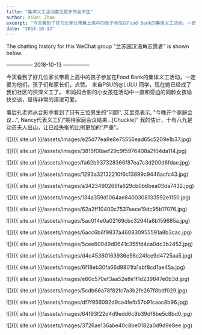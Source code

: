 ```yaml
---
title: "集体义工活动喜见更多的高中生"
author: XiBei Zhao
excerpt: "今天看到了好几位家长带着上高中的孩子参加在Food Bank的集体义工活动，一定要为他们，孩子们和家长们，点赞。 来自PSU的@LULU 同学，现在她已经成了我们社区的资深义工了。 和妈妈合影的小女孩在活动中一直和旁边的同龄女孩愉快交谈，显得非常的活泼可爱。"
date: "2018-10-13"
---
```


The chatting history for this WeChat group "兰苏园汉语角志愿者" is shown below.

—————  2018-10-13  —————

今天看到了好几位家长带着上高中的孩子参加在Food Bank的集体义工活动，一定要为他们，孩子们和家长们，点赞。 来自PSU的@LULU 同学，现在她已经成了我们社区的资深义工了。 和妈妈合影的小女孩在活动中一直和旁边的同龄女孩愉快交谈，显得非常的活泼可爱。

事后孔老师从合影中看到了只有三位男生的“问题”, 艾里克表示, "今晚开个家庭会议...", Nancy代表义工们“期待家庭会议结果...[Chuckle]” 我的估计，十有八九是动员夫人出山，让已经失衡的比例更加的“严重”。

![]({{ site.url }}/assets/images/e25d77ea9e8e75556ead65c5209e1b37.jpg)

![]({{ site.url }}/assets/images/3815f08aef29c9f5976408a2f04da114.jpg)

![]({{ site.url }}/assets/images/fa62b937328366f87ea7c3d200d6fdae.jpg)

![]({{ site.url }}/assets/images/1293a32132210f6c13899c9446acfc43.jpg)

![]({{ site.url }}/assets/images/a3423490269fa629cb0b6bea03da7432.jpg)

![]({{ site.url }}/assets/images/134a359d1064ae8400308133592e1150.jpg)

![]({{ site.url }}/assets/images/62a2ff10400c7537eece19dc95b17076.jpg)

![]({{ site.url }}/assets/images/5ac014e0a02169cbc3294fa6b159685a.jpg)

![]({{ site.url }}/assets/images/6acc6b6f9837a460830955591a8b3cac.jpg)

![]({{ site.url }}/assets/images/5cee60049d0641c355fd4ca0dc3b2452.jpg)

![]({{ site.url }}/assets/images/d4c45360163936e98c24fce9d4725aa5.jpg)

![]({{ site.url }}/assets/images/6f18eb30fa66d9801fa1abf8cd1ae45a.jpg)

![]({{ site.url }}/assets/images/e60c570ef3aa52e8e1f1d239847e0b3d.jpg)

![]({{ site.url }}/assets/images/5cdb66a78f82fc7a3b2fe267f8bdf029.jpg)

![]({{ site.url }}/assets/images/df7f956092d9ca4fefb57b91caac8b96.jpg)

![]({{ site.url }}/assets/images/64f93f22d4d9edd6c9b39df8be5c8bd0.jpg)

![]({{ site.url }}/assets/images/3726ae136abe40c8be0182a0d9d9e8ee.jpg)
